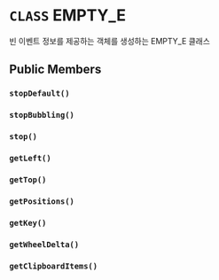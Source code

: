# `CLASS` EMPTY_E
빈 이벤트 정보를 제공하는 객체를 생성하는 EMPTY_E 클래스

## Public Members

### `stopDefault()`

### `stopBubbling()`

### `stop()`

### `getLeft()`

### `getTop()`

### `getPositions()`

### `getKey()`

### `getWheelDelta()`

### `getClipboardItems()`
